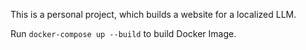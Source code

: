 This is a personal project, which builds a website for a localized LLM.

Run ```docker-compose up --build``` to build Docker Image.
